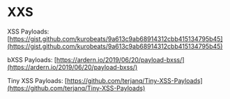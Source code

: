 # XXS

XSS Payloads: [https://gist.github.com/kurobeats/9a613c9ab68914312cbb415134795b45](https://gist.github.com/kurobeats/9a613c9ab68914312cbb415134795b45)

bXSS Payloads: [https://ardern.io/2019/06/20/payload-bxss/](https://ardern.io/2019/06/20/payload-bxss/)

Tiny XSS Payloads: [https://github.com/terjanq/Tiny-XSS-Payloads](https://github.com/terjanq/Tiny-XSS-Payloads)

